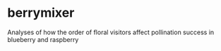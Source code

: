 # berrymixer
Analyses of how the order of floral visitors affect pollination success in blueberry and raspberry
